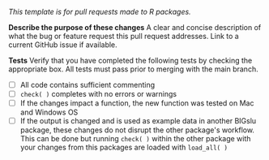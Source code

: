 *This template is for pull requests made to R packages.*

**Describe the purpose of these changes**
A clear and concise description of what the bug or feature request this pull request addresses. Link to a current GitHub issue if available.

**Tests**
Verify that you have completed the following tests by checking the appropriate box. All tests must pass prior to merging with the main branch.

- [ ] All code contains sufficient commenting
- [ ] `check( )` completes with no errors or warnings
- [ ] If the changes impact a function, the new function was tested on Mac and Windows OS
- [ ] If the output is changed and is used as example data in another BIGslu package, these changes do not disrupt the other package's workflow. This can be done but running `check( )` within the other package with your changes from this packages are loaded with `load_all( )`
